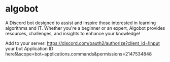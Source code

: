 # algobot

A Discord bot designed to assist and inspire those interested in learning algorithms and IT. Whether you're a beginner or an expert, Algobot provides resources, challenges, and insights to enhance your knowledge!

Add to your server: https://discord.com/oauth2/authorize?client_id=!input your bot Application ID here!&scope=bot+applications.commands&permissions=2147534848

